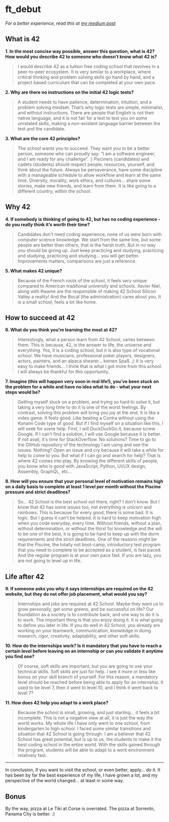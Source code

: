 # ft_debut

*For a better experience, read this at 
[my medium post](https://medium.com/p/b80fbb6d5d2f)*

## What is 42

**1. In the most concise way possible, answer this question, what is 42?
How would you describe 42 to someone who doesn’t know what 42 is?**

> I would describe 42 as a tuition free coding school that revolves in a
peer-to-peer ecosystem. It is very similar to a workplace, where critical
thinking and problem solving skills go hand by hand, and a project based
curriculum that can be completed at your own pace.

**2. Why are there no instructions on the initial 42 logic tests?**

> A student needs to have patience, determination, intuition, and a problem
solving mindset. That’s why logic tests are simple, minimalist, and without
instructions. There are people that English is not their native language,
and it is not fair for a test to test you on some unrelated skills,
making a non-existent language barrier between the test and the candidate.

**3. What are the core 42 principles?**

> The school wants you to succeed.
They want you to be a better person, someone who can proudly say:
“I am a software engineer, and I am ready for any challenge”. :)
Pisciners (candidates) and cadets (students) should respect people, resources,
yourself, and think about the future. Always be perseverance, have some
discipline with a manageable schedule to allow workflow and learn at the
same time.
Diversity, morality, work ethics, and cultures… share some stories,
make new friends, and learn from them.
It is like going to a different country, within the school.

## Why 42

**4. If somebody is thinking of going to 42, but has no coding
experience - do you really think it’s worth their time?**

> Candidates don't need coding experience, none of us were born with
computer science knowledge. We start from the same line, but some people are
better than others, that is the harsh truth. But in no way you should be
giving up. Just keep practicing and studying, practicing and studying,
practicing and studying… you will get better. Improvements matters,
comparisons are just a reference.

**5. What makes 42 unique?**

> Because of the French roots of the school, it feels very unique compared to
American traditional university and schools. Xavier Niel, along with Kwame are
the responsible of making 42 School Silicon Valley a reality!
And the Bocal (the administration) cares about you.
It is a small school, feels a lot like home.

## How to succeed at 42

**6. What do you think you’re learning the most at 42?**

> Interestingly, what a person learn from 42 School, varies between them.
This is because, 42, is the answer to life, the universe and everything.
Yes, it is a coding school, but it is also type of vocational school.
We have musicians, professional poker players, designers, actors, painters,
and an alpaca shearer… keinen Spaß. ;)
It is very easy to make friends…
I think that is what I got more from this school.
I will always be thankful for this opportunity.

**7. Imagine (this will happen very soon in real life!), you’ve been stuck on the
problem for a while and have no idea what to do - what your next steps would be?**

> Getting myself stuck on a problem, and trying so hard to solve it,
but taking a very long time to do it is one of the worst feelings.
By contrast, solving this problem will bring you joy at the end.
It is like a video game.
It feels good.
Like beating a Contra without using the Konami Code type of good.
But if I find myself on a situation like this, I will seek for some help.
First, I will DuckDuckGo it, because screw Google.
If I can't find a solution, I will use Google because it is better.
If not avail, it's time for StackOverflow.
No solutions?
Time to go to the GitHub repository of the technology I am using and
see the issues.
Nothing?
Open an issue and cry because it will take a while for help to come to you.
But what if I can go and search for help?
That is where 42 comes into play.
By knowing the different skills of people, you know who is good with
JavaScript, Python, UI/UX design, Assembly, GraphQL, etc…

**8. How will you ensure that your personal level of motivation remains high
on a daily basis to complete at least 1 level per month without the Piscine
pressure and strict deadlines?**

> So… 42 School is the best school out there, right?
I don't know. But I know that 42 has some issues too, not everything is
unicorn and rainbows.
This is because for every good, there is some bad.
It is logic.
But I guess it can't be helped.
It is hard to keep motivation high when you code everyday, every time.
Without friends, without a plan, without determination, or without the thirst
for knowledge and the will to be one of the best, it is going to be hard to
keep up with the dorm requirements and the strict deadlines.
One of the reasons might be that the Piscine, the totally not boot-camp,
introductory test program that you need to complete to be accepted as a student,
is fast paced.
And the regular program is at your own pace fast.
If you are lazy, you are not going to level up in life.

## Life after 42

**9. If someone asks you why it says internships are required on the 42 website,
but they do not offer job placement, what would you say?**

> Internships and jobs are required at 42 School.
Maybe they want us to grow personally, get some greens, and be successful
on life?
Our foundation as a society is to contribute back, and one way to do it is
to work. The important thing is that you enjoy doing it.
It is what going to define you later in life.
If you do well in 42 School, you already are working on your teamwork,
communication, knowledge in doing research, rigor, creativity, adaptability,
and other soft skills.

**10. How do the internships work? Is it mandatory that you have to reach a
certain level before leaving on an internship or can you validate it anytime
you find one?**

> Of course, soft skills are important, but you are going to use your
technical skills.
Soft skills are just for help.
I see it more or less like bonus on your skill branch of yourself.
For this reason, a mandatory level should be reached before being able to
apply for an internship.
It used to be level 7, then it went to level 10,
and I think it went back to level 7?

**11. How does 42 help you adapt to a work place?**

> Because the school is small, growing, and just starting…
it feels a bit incomplete.
This is not a negative view at all, it is just the way the world works.
My whole life I have only went to one school, from kindergarten to high school.
I faced some similar transitions and situation that 42 School is going through.
I am a believer that 42 School has great potential, but is up to us,
the students to make it the best coding school in the entire world.
With the skills gained through the program, students will be able to adapt to a
work environment relatively fast.

---

In conclusion, if you want to visit the school, or even better, apply… do it. 
It has been by far the best experience of my life, I have grown a lot, and 
my perspective of the world changed… at least in some way.

## Bonus

By the way, pizza at Le Tiki at Corse is overrated.
The pizza at Sorrento, Panama City is better. :)
